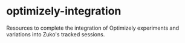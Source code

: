 # optimizely-integration
Resources to complete the integration of Optimizely experiments and variations into Zuko's tracked sessions.
